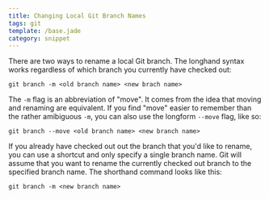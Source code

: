 ```yaml
---
title: Changing Local Git Branch Names
tags: git
template: /base.jade
category: snippet
---
```


There are two ways to rename a local Git branch. The longhand syntax works regardless of which branch you currently have checked out:

```
git branch -m <old branch name> <new brach name>
```

The `-m` flag is an abbreviation of "move". It comes from the idea that moving and renaming are equivalent. If you find "move" easier to remember than the rather amibiguous `-m`, you can also use the longform `--move` flag, like so:

```
git branch --move <old branch name> <new branch name>
```

If you already have checked out out the branch that you'd like to rename, you can use a shortcut and only specify a single branch name. Git will assume that you want to rename the currently checked out branch to the specified branch name. The shorthand command looks like this:

```
git branch -m <new branch name>
```
